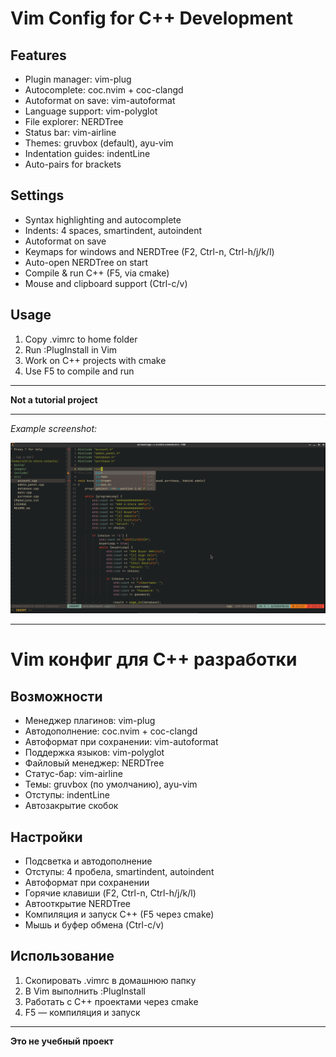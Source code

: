 # Vim Config for C++ Development

## Features
- Plugin manager: vim-plug  
- Autocomplete: coc.nvim + coc-clangd  
- Autoformat on save: vim-autoformat  
- Language support: vim-polyglot  
- File explorer: NERDTree  
- Status bar: vim-airline  
- Themes: gruvbox (default), ayu-vim  
- Indentation guides: indentLine  
- Auto-pairs for brackets

## Settings
- Syntax highlighting and autocomplete  
- Indents: 4 spaces, smartindent, autoindent  
- Autoformat on save  
- Keymaps for windows and NERDTree (F2, Ctrl-n, Ctrl-h/j/k/l)  
- Auto-open NERDTree on start  
- Compile & run C++ (F5, via cmake)  
- Mouse and clipboard support (Ctrl-c/v)

## Usage
1. Copy .vimrc to home folder  
2. Run :PlugInstall in Vim  
3. Work on C++ projects with cmake  
4. Use F5 to compile and run

---

**Not a tutorial project**

---

_Example screenshot:_

![Screenshot](images/Screenshot_2025-06-25_11-11-02.png)


---

# Vim конфиг для C++ разработки

## Возможности
- Менеджер плагинов: vim-plug  
- Автодополнение: coc.nvim + coc-clangd  
- Автоформат при сохранении: vim-autoformat  
- Поддержка языков: vim-polyglot  
- Файловый менеджер: NERDTree  
- Статус-бар: vim-airline  
- Темы: gruvbox (по умолчанию), ayu-vim  
- Отступы: indentLine  
- Автозакрытие скобок

## Настройки
- Подсветка и автодополнение  
- Отступы: 4 пробела, smartindent, autoindent  
- Автоформат при сохранении  
- Горячие клавиши (F2, Ctrl-n, Ctrl-h/j/k/l)  
- Автооткрытие NERDTree  
- Компиляция и запуск C++ (F5 через cmake)  
- Мышь и буфер обмена (Ctrl-c/v)

## Использование
1. Скопировать .vimrc в домашнюю папку  
2. В Vim выполнить :PlugInstall  
3. Работать с C++ проектами через cmake  
4. F5 — компиляция и запуск

---

**Это не учебный проект**
